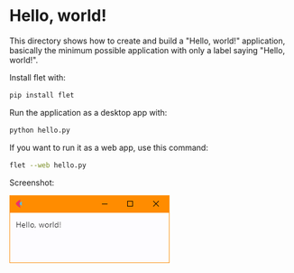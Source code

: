 # Hello, world!

This directory shows how to create and build a "Hello, world!" application,
basically the minimum possible application with only a label saying "Hello,
world!".

Install flet with:

```bash
pip install flet
```

Run the application as a desktop app with:

```bash
python hello.py
```

If you want to run it as a web app, use this command:

```bash
flet --web hello.py
```

Screenshot:

![Screenshot](../.screenshots/helloworld.png)